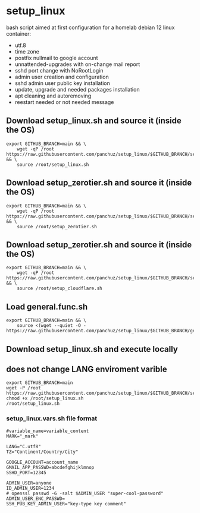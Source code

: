 # setup_linux
bash script aimed at first configuration for a homelab debian 12 linux container:
- utf.8
- time zone
- postfix nullmail to google account
- unnattended-upgrades with on-change mail report
- sshd port change with NoRootLogin
- admin user creation and configuration
- sshd admin user public key installation
- update, upgrade and needed packages installation
- apt cleaning and autoremoving
- reestart needed or not needed message


## Download setup_linux.sh and source it (inside the OS)
```
export GITHUB_BRANCH=main && \
    wget -qP /root https://raw.githubusercontent.com/panchuz/setup_linux/$GITHUB_BRANCH/setup_linux.sh && \
    source /root/setup_linux.sh
```

## Download setup_zerotier.sh and source it (inside the OS)
```
export GITHUB_BRANCH=main && \
    wget -qP /root https://raw.githubusercontent.com/panchuz/setup_linux/$GITHUB_BRANCH/setup_zerotier.sh && \
	source /root/setup_zerotier.sh
```

## Download setup_zerotier.sh and source it (inside the OS)
```
export GITHUB_BRANCH=main && \
    wget -qP /root https://raw.githubusercontent.com/panchuz/setup_linux/$GITHUB_BRANCH/setup_cloudflare.sh && \
	source /root/setup_cloudflare.sh
```

## Load general.func.sh
```
export GITHUB_BRANCH=main && \
    source <(wget --quiet -O - https://raw.githubusercontent.com/panchuz/setup_linux/$GITHUB_BRANCH/general.func.sh)
```

## Download setup_linux.sh and execute locally
## does not change LANG enviroment varible
```
export GITHUB_BRANCH=main
wget -P /root https://raw.githubusercontent.com/panchuz/setup_linux/$GITHUB_BRANCH/setup_linux.sh 
chmod +x /root/setup_linux.sh
/root/setup_linux.sh
```

### setup_linux.vars.sh file format
```
#variable_name=variable_content
MARK="_mark"

LANG="C.utf8"
TZ="Continent/Country/City"

GOOGLE_ACCOUNT=account_name
GMAIL_APP_PASSWD=abcdefghijklmnop
SSHD_PORT=12345

ADMIN_USER=anyone
ID_ADMIN_USER=1234
# openssl passwd -6 -salt $ADMIN_USER "super-cool-password"
ADMIN_USER_ENC_PASSWD=
SSH_PUB_KEY_ADMIN_USER="key-type key comment"
```

